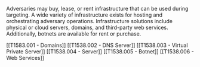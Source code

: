 Adversaries may buy, lease, or rent infrastructure that can be used during targeting. A wide variety of infrastructure exists for hosting and orchestrating adversary operations. Infrastructure solutions include physical or cloud servers, domains, and third-party web services. Additionally, botnets are available for rent or purchase.

[[T1583.001 - Domains]]
[[T1538.002 - DNS Server]]
[[T1538.003 - Virtual Private Server]]
[[T1538.004 - Server]]
[[T1538.005 - Botnet]]
[[T1538.006 - Web Services]]
